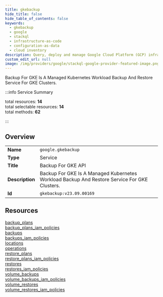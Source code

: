 ```yaml
---
title: gkebackup
hide_title: false
hide_table_of_contents: false
keywords:
  - gkebackup
  - google
  - stackql
  - infrastructure-as-code
  - configuration-as-data
  - cloud inventory
description: Query, deploy and manage Google Cloud Platform (GCP) infrastructure and resources using SQL
custom_edit_url: null
image: /img/providers/google/stackql-google-provider-featured-image.png
---
```

Backup For GKE Is A Managed Kubernetes Workload Backup And Restore Service For GKE Clusters.  
    
:::info Service Summary

<div class="row">
<div class="providerDocColumn">
<span>total resources:&nbsp;<b>14</b></span><br />
<span>total selectable resources:&nbsp;<b>14</b></span><br />
<span>total methods:&nbsp;<b>62</b></span><br />
</div>
</div>

:::

## Overview
<table><tbody>
<tr><td><b>Name</b></td><td><code>google.gkebackup</code></td></tr>
<tr><td><b>Type</b></td><td>Service</td></tr>
<tr><td><b>Title</b></td><td>Backup For GKE API</td></tr>
<tr><td><b>Description</b></td><td>Backup For GKE Is A Managed Kubernetes Workload Backup And Restore Service For GKE Clusters.</td></tr>
<tr><td><b>Id</b></td><td><code>gkebackup:v23.09.00169</code></td></tr>
</tbody></table>

## Resources
<div class="row">
<div class="providerDocColumn">
<a href="/providers/google/gkebackup/backup_plans/">backup_plans</a><br />
<a href="/providers/google/gkebackup/backup_plans_iam_policies/">backup_plans_iam_policies</a><br />
<a href="/providers/google/gkebackup/backups/">backups</a><br />
<a href="/providers/google/gkebackup/backups_iam_policies/">backups_iam_policies</a><br />
<a href="/providers/google/gkebackup/locations/">locations</a><br />
<a href="/providers/google/gkebackup/operations/">operations</a><br />
<a href="/providers/google/gkebackup/restore_plans/">restore_plans</a><br />
</div>
<div class="providerDocColumn">
<a href="/providers/google/gkebackup/restore_plans_iam_policies/">restore_plans_iam_policies</a><br />
<a href="/providers/google/gkebackup/restores/">restores</a><br />
<a href="/providers/google/gkebackup/restores_iam_policies/">restores_iam_policies</a><br />
<a href="/providers/google/gkebackup/volume_backups/">volume_backups</a><br />
<a href="/providers/google/gkebackup/volume_backups_iam_policies/">volume_backups_iam_policies</a><br />
<a href="/providers/google/gkebackup/volume_restores/">volume_restores</a><br />
<a href="/providers/google/gkebackup/volume_restores_iam_policies/">volume_restores_iam_policies</a><br />
</div>
</div>
